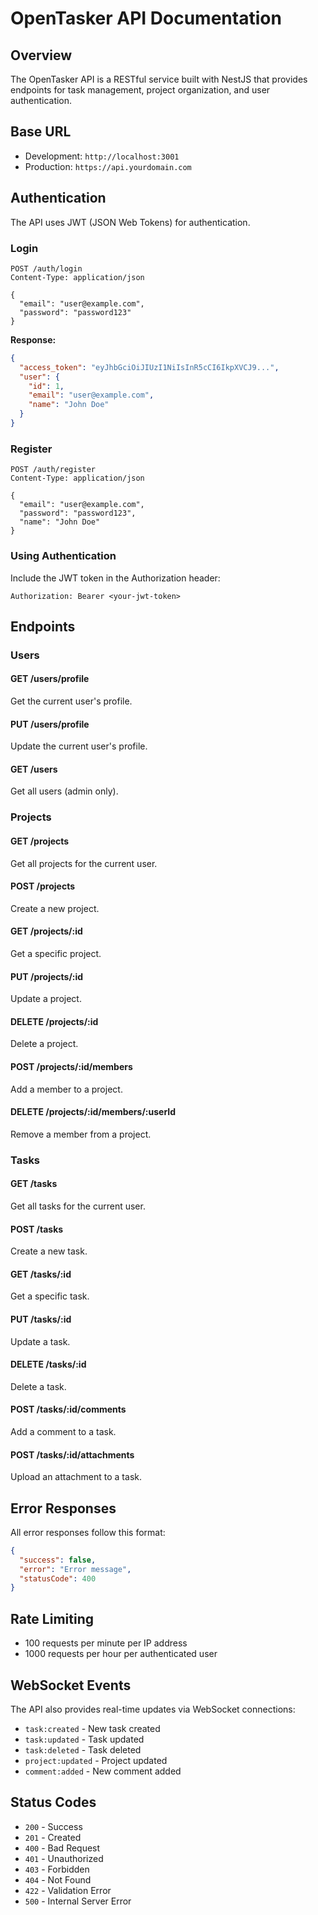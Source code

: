 # OpenTasker API Documentation

## Overview

The OpenTasker API is a RESTful service built with NestJS that provides endpoints for task management, project organization, and user authentication.

## Base URL

- Development: `http://localhost:3001`
- Production: `https://api.yourdomain.com`

## Authentication

The API uses JWT (JSON Web Tokens) for authentication.

### Login
```http
POST /auth/login
Content-Type: application/json

{
  "email": "user@example.com",
  "password": "password123"
}
```

**Response:**
```json
{
  "access_token": "eyJhbGciOiJIUzI1NiIsInR5cCI6IkpXVCJ9...",
  "user": {
    "id": 1,
    "email": "user@example.com",
    "name": "John Doe"
  }
}
```

### Register
```http
POST /auth/register
Content-Type: application/json

{
  "email": "user@example.com",
  "password": "password123",
  "name": "John Doe"
}
```

### Using Authentication

Include the JWT token in the Authorization header:
```http
Authorization: Bearer <your-jwt-token>
```

## Endpoints

### Users

#### GET /users/profile
Get the current user's profile.

#### PUT /users/profile
Update the current user's profile.

#### GET /users
Get all users (admin only).

### Projects

#### GET /projects
Get all projects for the current user.

#### POST /projects
Create a new project.

#### GET /projects/:id
Get a specific project.

#### PUT /projects/:id
Update a project.

#### DELETE /projects/:id
Delete a project.

#### POST /projects/:id/members
Add a member to a project.

#### DELETE /projects/:id/members/:userId
Remove a member from a project.

### Tasks

#### GET /tasks
Get all tasks for the current user.

#### POST /tasks
Create a new task.

#### GET /tasks/:id
Get a specific task.

#### PUT /tasks/:id
Update a task.

#### DELETE /tasks/:id
Delete a task.

#### POST /tasks/:id/comments
Add a comment to a task.

#### POST /tasks/:id/attachments
Upload an attachment to a task.

## Error Responses

All error responses follow this format:

```json
{
  "success": false,
  "error": "Error message",
  "statusCode": 400
}
```

## Rate Limiting

- 100 requests per minute per IP address
- 1000 requests per hour per authenticated user

## WebSocket Events

The API also provides real-time updates via WebSocket connections:

- `task:created` - New task created
- `task:updated` - Task updated
- `task:deleted` - Task deleted
- `project:updated` - Project updated
- `comment:added` - New comment added

## Status Codes

- `200` - Success
- `201` - Created
- `400` - Bad Request
- `401` - Unauthorized
- `403` - Forbidden
- `404` - Not Found
- `422` - Validation Error
- `500` - Internal Server Error 